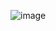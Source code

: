 

![image](https://github.com/Magalhaes-Cintra/AppHotelfn/assets/132522385/d60d04d3-d046-41e8-afd0-62c9dd8d1c7f)
